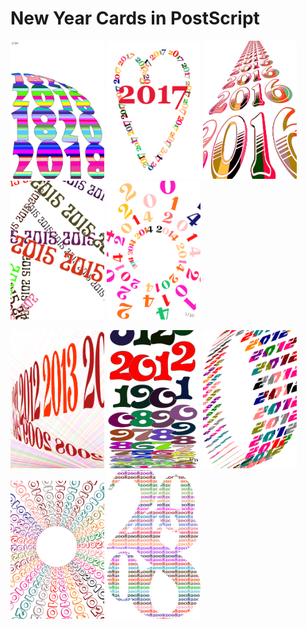 # New Year Cards in PostScript 

<img src="https://raw.githubusercontent.com/k16shikano/new-year-cards/master/2018/2018.png" width="150"> <img src="https://raw.githubusercontent.com/k16shikano/new-year-cards/master/2017/2017.png" width="150">  <img src="https://raw.githubusercontent.com/k16shikano/new-year-cards/master/2016/2016.png" width="150"> <img src="https://raw.githubusercontent.com/k16shikano/new-year-cards/master/2015/2015.png" width="150"> <img src="https://raw.githubusercontent.com/k16shikano/new-year-cards/master/2014/2014.png" width="150">

<img src="https://raw.githubusercontent.com/k16shikano/new-year-cards/master/2013/2013.png" width="150"> <img src="https://raw.githubusercontent.com/k16shikano/new-year-cards/master/2012/2012.png" width="150"> <img src="https://raw.githubusercontent.com/k16shikano/new-year-cards/master/2011/2011.png" width="150"> <img src="https://raw.githubusercontent.com/k16shikano/new-year-cards/master/2010/2010.png" width="150"> <img src="https://raw.githubusercontent.com/k16shikano/new-year-cards/master/2008/2008.png" width="150">
